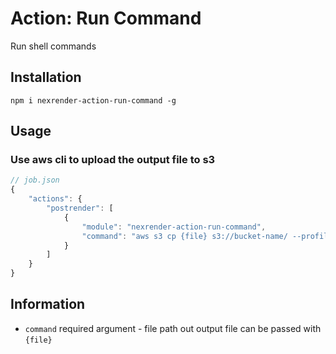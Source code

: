 # Action: Run Command

Run shell commands

## Installation

```
npm i nexrender-action-run-command -g
```

## Usage

### Use aws cli to upload the output file to s3

```js
// job.json
{
    "actions": {
        "postrender": [
            {
                "module": "nexrender-action-run-command",
                "command": "aws s3 cp {file} s3://bucket-name/ --profile profilename",
            }
        ]
    }
}
```

## Information

* `command` required argument - file path out output file can be passed with `{file}`
